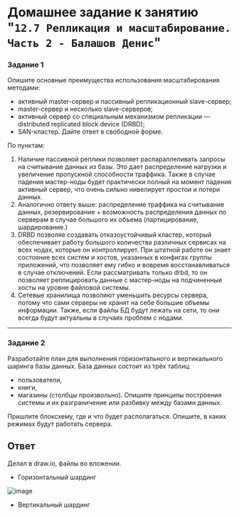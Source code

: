 # Домашнее задание к занятию "`12.7 Репликация и масштабирование. Часть 2 - Балашов Денис`"
   
### Задание 1
Опишите основные преимущества использования масштабирования методами:

- активный master-сервер и пассивный репликационный slave-сервер;
- master-сервер и несколько slave-серверов;
- активный сервер со специальным механизмом репликации — distributed replicated block device (DRBD);
- SAN-кластер.
Дайте ответ в свободной форме.

По пунктам: 
1. Наличие пассивной реплики позволяет распараллеливать запросы на считывание данных из базы. Это дает распределение нагрузки и увеличение пропускной способности траффика. Также в случае падения мастер-ноды будет практически полный на момент падения активный сервер, что очень сильно нивелирует простои и потери данных.
2. Аналогично ответу выше: распределение траффика на считывание данных, резервирование + возможность распределения данных по серверам в случае большого их объема (партицирование, шардирование.)
3. DRBD позволяе создавать отказоустойчивый кластер, который обеспечивает работу большого количества различных сервисах на всех нодах, которые он контроллирует. При штатной работе он знает состояние всех систем и хостов, указанных в конфигах группы приложений, что позволяет ему гибко и вовремя восстанавливаться в случае отключений. Если рассматривать только drbd, то он позволяет реплицировать данные с мастер-ноды на подчиненные хосты на уровне файловой системы.
4. Сетевые хранилища позволяют уменьшить ресурсы сервера, потому что сами серверы не хранят на себе большие объемы информации. Также, если файлы БД будут лежать на сети, то они всегда будут актуальны в случаях проблем с нодами.

---

### Задание 2
Разработайте план для выполнения горизонтального и вертикального шаринга базы данных. База данных состоит из трёх таблиц:

- пользователи,
- книги,
- магазины (столбцы произвольно).
Опишите принципы построения системы и их разграничение или разбивку между базами данных.

Пришлите блоксхему, где и что будет располагаться. Опишите, в каких режимах будут работать сервера.

## Ответ

Делал в draw.io, файлы во вложении.

- Горизонтальный шардинг

![image](https://user-images.githubusercontent.com/117297288/221372545-ef125c93-99e1-4bc3-a309-d298374a1751.png)

- Вертикальный шардинг
